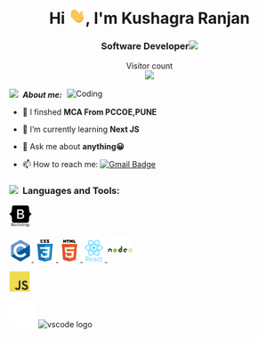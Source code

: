 <h1 align="center">Hi <img src="https://raw.githubusercontent.com/ABSphreak/ABSphreak/master/gifs/Hi.gif" width="30">, I'm Kushagra Ranjan</h1>
<!-- <h2 align="center">MCA Student<img src="https://media.giphy.com/media/WUlplcMpOCEmTGBtBW/giphy.gif" width="30"> </h2> -->
<h3 align="center">Software Developer<img src="https://media.giphy.com/media/WUlplcMpOCEmTGBtBW/giphy.gif" width="30"> </h3>


<p align="center"> 
  Visitor count<br>
  <img src="https://profile-counter.glitch.me/kushmahi21/count.svg" />
</p>

<img align="right" alt="Coding" width="400" src="https://cdn.dribbble.com/users/2646423/screenshots/5507196/computer.gif">

<img src="https://media.giphy.com/media/iY8CRBdQXODJSCERIr/giphy.gif" width="30">&nbsp; ***About me:***

- 🔭 I finshed **MCA From PCCOE,PUNE** 

- 🌱 I’m currently learning **Next JS**


- 💬 Ask me about **anything😀**

- 📫 How to reach me: [![Gmail Badge](https://img.shields.io/badge/-nishu.kushagra5@gmail.com-c14438?style=flat-square&logo=Gmail&logoColor=white&link=mailto:nishu.kushagra5@gmail.com)](mailto:nishu.kushagra5@gmail.com)


<h3 align="left"><img src="https://media.giphy.com/media/iY8CRBdQXODJSCERIr/giphy.gif" width="30">&nbsp;  Languages and Tools:</h3>
<p align="left"> <a href="https://getbootstrap.com" target="_blank"> <img src="https://raw.githubusercontent.com/devicons/devicon/master/icons/bootstrap/bootstrap-plain-wordmark.svg" alt="bootstrap" width="40" height="40"/> </a> 

<a href="https://www.cprogramming.com/" target="_blank"> <img src="https://raw.githubusercontent.com/devicons/devicon/master/icons/c/c-original.svg" alt="c++" width="40" height="40"/> </a> 
<a href="https://www.w3schools.com/css/" target="_blank"> <img src="https://raw.githubusercontent.com/devicons/devicon/master/icons/css3/css3-original-wordmark.svg" alt="css3" width="40" height="40"/> </a> 
<a href="https://www.w3.org/html/" target="_blank"> <img src="https://raw.githubusercontent.com/devicons/devicon/master/icons/html5/html5-original-wordmark.svg" alt="html5" width="40" height="40"/> </a>
<a href="https://reactjs.org/" target="_blank"> <img src="https://raw.githubusercontent.com/devicons/devicon/master/icons/react/react-original-wordmark.svg" alt="react" width="40" height="40"/> </a>
  <a href="https://nodejs.org" target="_blank"> <img src="https://raw.githubusercontent.com/devicons/devicon/master/icons/nodejs/nodejs-original-wordmark.svg" alt="nodejs" width="47" height="45"/> </a>
  
<!--   <br> -->
<a href="https://developer.mozilla.org/en-US/docs/Web/JavaScript" target="_blank"> <img src="https://raw.githubusercontent.com/devicons/devicon/master/icons/javascript/javascript-original.svg" alt="javascript" width="37" height="37"/> </a>
<!-- <a href="https://www.python.org" target="_blank"> <img src="https://raw.githubusercontent.com/devicons/devicon/master/icons/python/python-original.svg" alt="python" width="40" height="40"/> </a> -->

<a href="https://www.w3.org/html/" target="_blank"><a><img src="https://raw.githubusercontent.com/Delta456/Delta456/master/img/github.png" alt="github logo" width="48"></a> 
<a><img src="https://raw.githubusercontent.com/Delta456/Delta456/master/img/vscode.png" alt="vscode logo" width="40"></a> 
